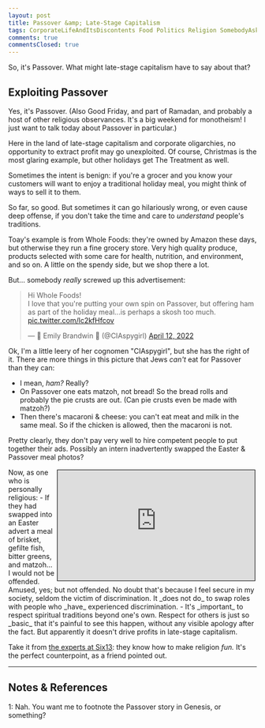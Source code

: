 ```yaml
---
layout: post
title: Passover &amp; Late-Stage Capitalism
tags: CorporateLifeAndItsDiscontents Food Politics Religion SomebodyAskedMe &Gammad;&Tau;&Phi;
comments: true
commentsClosed: true
---
```


So, it's Passover.  What might late-stage capitalism have to say about that?

## Exploiting Passover  

Yes, it's Passover.  (Also Good Friday, and part of Ramadan, and probably a host of other
religious observances.  It's a big weekend for monotheism!  I just want to talk today
about Passover in particular.)  

Here in the land of late-stage capitalism and corporate oligarchies, no opportunity to
extract profit may go unexploited.  Of course, Christmas is the most glaring example, but
other holidays get The Treatment as well.  

Sometimes the intent is benign: if you're a grocer and you know your customers will want
to enjoy a traditional holiday meal, you might think of ways to sell it to them.  

So far, so good.  But sometimes it can go hilariously wrong, or even cause deep offense, if you
don't take the time and care to _understand_ people's traditions.  

Toay's example is from Whole Foods: they're owned by Amazon these days, but otherwise they
run a fine grocery store.  Very high quality produce, products selected with some care for
health, nutrition, and environment, and so on.  A little on the spendy side, but we shop
there a lot.  

But&hellip; somebody _really_ screwed up this advertisement:  

<blockquote class="twitter-tweet">
  <p lang="en" dir="ltr">
	Hi Whole Foods!<br>I love that you&#39;re putting your own spin on Passover, but
	offering ham as part of the holiday meal...is perhaps a skosh too much. 
	<a href="https://t.co/lc2kfHfcov">pic.twitter.com/lc2kfHfcov</a>
  </p>&mdash; 🌻 Emily Brandwin 🌻 (@CIAspygirl) <a href="https://twitter.com/CIAspygirl/status/1514020871794429952?ref_src=twsrc%5Etfw">April 12, 2022</a>
</blockquote>
<script async src="https://platform.twitter.com/widgets.js"></script>

Ok, I'm a little leery of her cognomen "CIAspygirl", but she has the right of it.  There
are more things in this picture that Jews _can't_ eat for Passover than they can:  
- I mean, _ham?_  Really?  
- On Passover one eats matzoh, not bread!  So the bread rolls and probably the pie crusts
  are out.  (Can pie crusts even be made with matzoh?)  
- Then there's macaroni &amp; cheese: you can't eat meat and milk in the same meal.  So if
  the chicken is allowed, then the macaroni is not.  

Pretty clearly, they don't pay very well to hire competent people to put together their
ads.  Possibly an intern inadvertently swapped the Easter &amp; Passover meal photos?  

<iframe width="400" height="224" src="https://www.youtube.com/embed/t1k6HmUY6Zk" allow="accelerometer; encrypted-media; gyroscope; picture-in-picture" allowfullscreen style="float: right; margin: 3px 3px 3px 3px; border: 1px solid #000000;"></iframe>
Now, as one who is personally religious:  
- If they had swapped into an Easter advert a meal of brisket, gefilte fish, bitter
  greens, and matzoh&hellip; I would not be offended.  Amused, yes; but not offended.  No
  doubt that's because I feel secure in my society, seldom the victim of discrimination.
  It _does not do_ to swap roles with people who _have_ experienced discrimination.  
- It's _important_ to respect spiritual traditions beyond one's own.  Respect for others
  is just so _basic_ that it's painful to see this happen, without any visible apology
  after the fact.  But apparently it doesn't drive profits in late-stage capitalism.  

Take it from [the experts at Six13](https://www.youtube.com/user/Six13Sings): they know
how to make religion _fun._  It's the perfect counterpoint, as a friend pointed out.  

---

## Notes &amp; References  

<!--
<sup id="fn1a">[[1]](#fn1)</sup>

<a id="fn1">1</a>: ***, ["***"](***), *** [↩](#fn1a)  

<a href="{{ site.baseurl }}/images/***">
  <img src="{{ site.baseurl }}/images/***" width="400" height="***" alt="***" title="***" style="float: right; margin: 3px 3px 3px 3px; border: 1px solid #000000;">
</a>

<iframe width="400" height="224" src="***" allow="accelerometer; encrypted-media; gyroscope; picture-in-picture" allowfullscreen style="float: right; margin: 3px 3px 3px 3px; border: 1px solid #000000;"></iframe>
-->

<a id="fn1">1</a>: Nah.  You want me to footnote the Passover story in Genesis, or something?  
